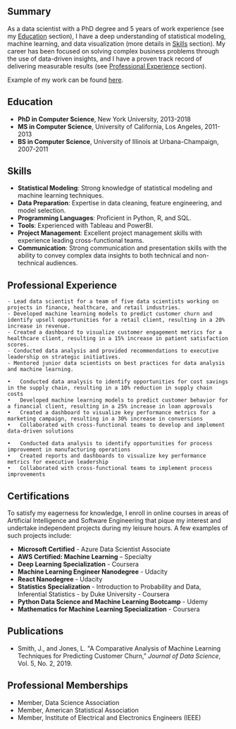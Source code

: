 ## Summary

As a data scientist with a PhD degree and 5 years of work experience (see my [Education](#education) section), I have a deep understanding of statistical modeling, machine learning, and data visualization (more details in [Skills](#skills) section). My career has been focused on solving complex business problems through the use of data-driven insights, and I have a proven track record of delivering measurable results (see [Professional Experience](#professional-experience) section). 

Example of my work can be found [here](analysis_example.ipynb).


## Education

- **PhD in Computer Science**, New York University, 2013-2018
- **MS in Computer Science**, University of California, Los Angeles, 2011-2013
- **BS in Computer Science**, University of Illinois at Urbana-Champaign, 2007-2011

## Skills

- **Statistical Modeling**: Strong knowledge of statistical modeling and machine learning techniques.
- **Data Preparation**: Expertise in data cleaning, feature engineering, and model selection.
- **Programming Languages**: Proficient in Python, R, and SQL.
- **Tools**: Experienced with Tableau and PowerBI.
- **Project Management**: Excellent project management skills with experience leading cross-functional teams.
- **Communication**: Strong communication and presentation skills with the ability to convey complex data insights to both technical and non-technical audiences.

## Professional Experience
```{dropdown} Data Scientist, ABC Corporation, New York, NY (2018–present)
- Lead data scientist for a team of five data scientists working on projects in finance, healthcare, and retail industries.
- Developed machine learning models to predict customer churn and identify upsell opportunities for a retail client, resulting in a 20% increase in revenue.
- Created a dashboard to visualize customer engagement metrics for a healthcare client, resulting in a 15% increase in patient satisfaction scores.
- Conducted data analysis and provided recommendations to executive leadership on strategic initiatives.
- Mentored junior data scientists on best practices for data analysis and machine learning.
```


```{dropdown} Data Scientist, XYZ Corporation, Los Angeles, CA, (2016-2018)
•	Conducted data analysis to identify opportunities for cost savings in the supply chain, resulting in a 10% reduction in supply chain costs
•	Developed machine learning models to predict customer behavior for a financial client, resulting in a 25% increase in loan approvals
•	Created a dashboard to visualize key performance metrics for a marketing campaign, resulting in a 30% increase in conversions
•	Collaborated with cross-functional teams to develop and implement data-driven solutions
```

```{dropdown} Data Analyst, DEF Corporation, Urbana-Champaign, IL, (2011-2016)
•	Conducted data analysis to identify opportunities for process improvement in manufacturing operations
•	Created reports and dashboards to visualize key performance metrics for executive leadership
•	Collaborated with cross-functional teams to implement process improvements
```

## Certifications 
To satisfy my eagerness for knowledge, I enroll in online courses in areas of Artificial Intelligence and Software Engineering that pique my interest and undertake independent projects during my leisure hours. A few examples of such projects include:

- **Microsoft Certified** - Azure Data Scientist Associate
- **AWS Certified: Machine Learning** – Specialty
- **Deep Learning Specialization** - Coursera
- **Machine Learning Engineer Nanodegree** - Udacity
- **React Nanodegree** - Udacity
- **Statistics Specialization** - Introduction to Probability and Data, Inferential Statistics - by Duke University - Coursera
- **Python Data Science and Machine Learning Bootcamp** - Udemy
- **Mathematics for Machine Learning Specialization** - Coursera

## Publications

- Smith, J., and Jones, L. "A Comparative Analysis of Machine Learning Techniques for Predicting Customer Churn," *Journal of Data Science*, Vol. 5, No. 2, 2019.

## Professional Memberships

- Member, Data Science Association
- Member, American Statistical Association
- Member, Institute of Electrical and Electronics Engineers (IEEE)


